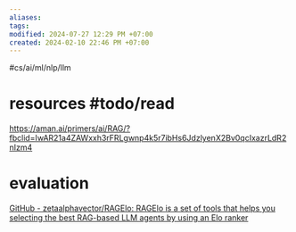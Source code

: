 ```yaml
---
aliases: 
tags: 
modified: 2024-07-27 12:29 PM +07:00
created: 2024-02-10 22:46 PM +07:00
---
```

#cs/ai/ml/nlp/llm 
# resources #todo/read
https://aman.ai/primers/ai/RAG/?fbclid=IwAR21a4ZAWxxh3rFRLgwnp4k5r7ibHs6JdzlyenX2Bv0qcIxazrLdR2nIzm4

# evaluation
[GitHub - zetaalphavector/RAGElo: RAGElo is a set of tools that helps you selecting the best RAG-based LLM agents by using an Elo ranker](https://github.com/zetaalphavector/RAGElo)